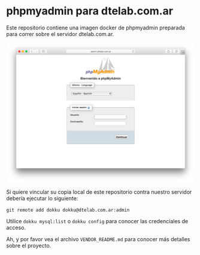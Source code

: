 # phpmyadmin para dtelab.com.ar

Este repositorio contiene una imagen docker de phpmyadmin preparada
para correr sobre el servidor dtelab.com.ar.

![](images/preview.png)

Si quiere vincular su copia local de este repositorio contra nuestro
servidor debería ejecutar lo siguiente:

	git remote add dokku dokku@dtelab.com.ar:admin

Utilice `dokku mysql:list` o `dokku config` para conocer las
credenciales de acceso.

Ah, y por favor vea el archivo `VENDOR_README.md` para conocer más detalles
sobre el proyecto.
